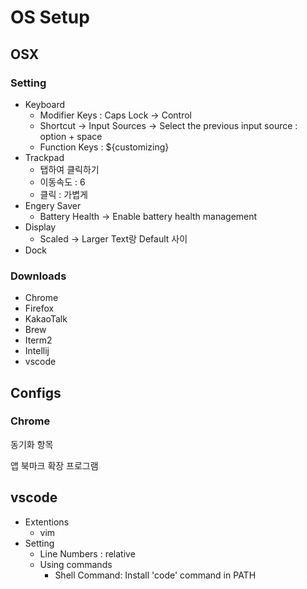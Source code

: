 # OS Setup

## OSX

### Setting

- Keyboard
  - Modifier Keys : Caps Lock -> Control
  - Shortcut -> Input Sources -> Select the previous input source : option + space
  - Function Keys : ${customizing}
- Trackpad
  - 탭하여 클릭하기
  - 이동속도 : 6
  - 클릭 : 가볍게
- Engery Saver
  - Battery Health -> Enable battery health management 
- Display
  - Scaled -> Larger Text랑 Default 사이
- Dock

### Downloads

- Chrome
- Firefox
- KakaoTalk
- Brew
- Iterm2
- Intellij
- vscode

## Configs

### Chrome

동기화 항목

앱
북마크
확장 프로그램

## vscode

- Extentions
  - vim
- Setting
  - Line Numbers : relative
  - Using commands
    - Shell Command: Install 'code' command in PATH
